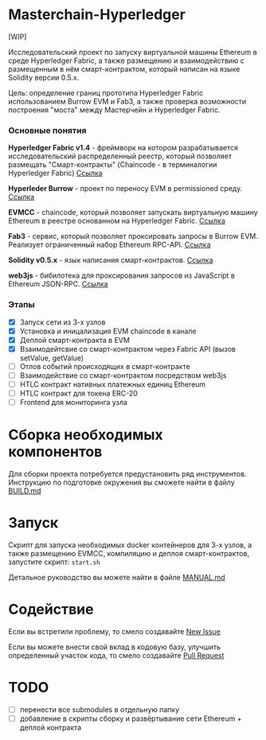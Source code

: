 # Masterchain-Hyperledger

[WIP]

Исследовательский проект по запуску виртуальной машины Ethereum в среде Hyperledger Fabric, а также размещению и взаимодействию с размещенным в нём смарт-контрактом, который написан на языке Solidity версии 0.5.x. 

Цель: определение границ прототипа Hyperledger Fabric использованием Burrow EVM и Fab3, а также проверка возможности построения "моста" между Мастерчейн и Hyperledger Fabric.

### Основные понятия

__Hyperledger Fabric v1.4__ - фреймворк на котором разрабатывается исследовательский распределенный реестр, который позволяет размещать "Смарт-контракты" (Chaincode - в терминалогии Hyperledger Fabric) [Ссылка](https://www.hyperledger.org/projects/fabric)

__Hyperleder Burrow__ - проект по переносу EVM в permissioned среду. [Ссылка](https://www.hyperledger.org/projects/hyperledger-burrow)

__EVMCC__ - chaincode, который позволяет запускать виртуальную машину Ethereum в реестре основанном на Hyperledger Fabric. [Ссылка](https://github.com/hyperledger/fabric-chaincode-evm/tree/master/evmcc)

__Fab3__ - сервис, который позволяет проксировать запросы в Burrow EVM. Реализует ограниченный набор Ethereum RPC-API.  [Ссылка](https://github.com/hyperledger/fabric-chaincode-evm/blob/master/Fab3_Instructions.md)

__Solidity v0.5.x__ - язык написания смарт-контрактов. [Ссылка](https://solidity.readthedocs.io/en/v0.5.11/)

__web3js__ - бибилотека для проксирования запросов из JavaScript в Ethereum JSON-RPC. [Ссылка](https://web3js.readthedocs.io/en/v1.2.1/)

### Этапы
- [x] Запуск сети из 3-х узлов
- [x] Установка и иницализация EVM chaincode в канале
- [x] Деплой смарт-контракта в EVM
- [x] Взаимодейтсвие со смарт-контрактом через Fabric API (вызов setValue, getValue)
- [ ] Отлов событий происходящих в смарт-контракте
- [ ] Взаимодействие со смарт-контрактом посредством web3js
- [ ] HTLC контракт нативных платежных единиц Ethereum
- [ ] HTLC контракт для токена ERC-20
- [ ] Frontend для мониторинга узла

# Сборка необходимых компонентов

Для сборки проекта потребуется предустановить ряд инструментов. Инструкцию по подготовке окружения вы сможете найти в файлу [BUILD.md](BUILD.md)

# Запуск

Скрипт для запуска необходимых docker контейнеров для 3-х узлов, а также размещению EVMCC, компиляцию и деплоя смарт-контрактов, запустите скрипт: `start.sh`

Детальное руководство вы можете найти в файле [MANUAL.md](MANUAL.md)

# Содействие

Если вы встретили проблему, то смело создавайте [New Issue](https://github.com/fintechru/mhlf/issues/new) 

Если вы можете внести свой вклад в кодовую базу, улучшить определенный участок кода, то смело создавайте [Pull Request](https://github.com/fintechru/mhlf/pulls)

# TODO

- [ ] перенести все submodules в отдельную папку
- [ ] добавление в скрипты сборку и развёртывание сети Ethereum + деплой контракта
